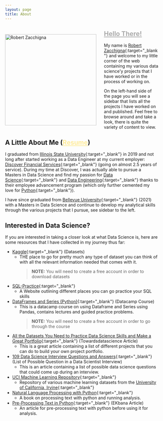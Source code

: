 ```yaml
---
layout: page
title: About
---
```


<div>
    <p style="float: left; padding-right: 25px; margin-bottom: 0;"><img style="margin: 0 0 0;" src="https://media-exp1.licdn.com/dms/image/C5603AQGiPbW--kv6Ug/profile-displayphoto-shrink_800_800/0/1569778612501?e=1638403200&v=beta&t=s4bzzaWBJRnagd8Fq6Jep8uJM7uHnOTFo33Dfbijy0Y" height="300" width="300" title="Robert Zacchigna"></p>
    <h2><a id="hello-there" style="color: #aaa;" target="_blank" href="https://c.tenor.com/DSG9ZID25nsAAAAC/hello-there-general-kenobi.gif">Hello There!</a></h2>
</div>

My name is [Robert Zacchigna](https://www.linkedin.com/in/robert-zacchigna){:target="_blank"} and welcome to my little corner 
of the web containing my various data science'y projects that I have worked or in the process of working on.

On the left-hand side of the page you will see a sidebar that lists all the projects I have worked on and published. Feel 
free to browse around and take a look, there is quite the variety of content to view.

## A Little About Me (<a style="color: #ffeb99;" onMouseOver="this.style.color='#caad00'" onMouseOut="this.style.color='#ffeb99'" target="_blank" href="{{ site.baseurl }}assets/Resume - GitHub.pdf">Resume</a>)

I graduated from [Illinois State University](https://illinoisstate.edu/ "Go Redbirds!"){:target="_blank"} in 2019 and not long after started working as a Data Engineer at my current employer: 
[Discover Financial Services](https://www.discover.com/company/){:target="_blank"} (going on almost 2.5 years of service).
During my time at Discover, I was actually able to pursue a Masters in Data Science and find my passion for [Data Science](https://en.wikipedia.org/wiki/Data_science){:target="_blank"} 
and [Data Engineering](https://www.springboard.com/library/data-engineering/job-description/){:target="_blank"} thanks to 
their employee advancement program (which only further cemented my love for [Python](https://www.python.org/about/ "Hail the Almighty Snake!"){:target="_blank"}).

I have since graduated from [Bellevue University](https://www.bellevue.edu/){:target="_blank"} (2021) with a Masters in 
Data Science and continue to develop my analytical skills through the various projects that I pursue, see sidebar to the left.

## Interested in Data Science?

If you are interested in taking a closer look at what Data Science is, here are some resources that I have collected in my journey thus far:

* [Kaggle](https://www.kaggle.com/){:target="_blank"} (Datasets)
  * THE place to go for pretty much any type of dataset you can think of with all the relevant information needed that comes with it.
    > **NOTE:** You will need to create a free account in order to download datasets
* [SQL-Practice](https://www.databasestar.com/sql-practice/){:target="_blank"}
  * A Website outlining different places you can go practice your SQL skills
* [DataFrames and Series (Python)](https://campus.datacamp.com/courses/exploratory-data-analysis-in-python/read-clean-and-validate?ex=1){:target="_blank"} (Datacamp Course)
  * This is a datacamp course on using Dataframe and Series using Pandas, contains lectures and guided practice problems.
    > **NOTE:** You will need to create a free account in order to go through the course
* [All the Datasets You Need to Practice Data Science Skills and Make a Great Portfolio](https://towardsdatascience.com/all-the-datasets-you-need-to-practice-data-science-skills-and-make-a-great-portfolio-74f2eb53b38a){:target="_blank"} (Towardsdatascience Article)
  * This is a great article containing a list of different projects that you can do to build your own project portfolio.
* [109 Data Science Interview Questions and Answers](https://www.springboard.com/blog/data-science/data-science-interview-questions/){:target="_blank"} (List of Possible Question in a Data Scientist Interview)
  * This is an article containing a list of possible data science questions that could come up during an interview.
* [UCI Machine Learning Repository](https://archive.ics.uci.edu/ml/datasets.php){:target="_blank"}
  * Repository of various machine learning datasets from the [University of California, Irvine](https://uci.edu/){:target="_blank"}
* [Natural Language Processing with Python](https://www.nltk.org/book/){:target="_blank"}
  * A book on processing text with python and running analysis.
* [Pre-Processing Text in Python](https://blog.ekbana.com/pre-processing-text-in-python-ad13ea544dae){:target="_blank"} (EKbana Article)
  * An article for pre-processing text with python before using it for analysis.